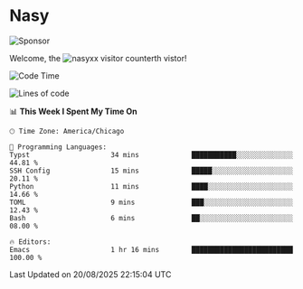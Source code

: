 # Nasy

<!--
<p align="center">
<img height="200" src="https://github-readme-stats.vercel.app/api?username=nasyxx&count_private=true&show_icons=true&theme=dracula&include_all_commits=true"/>
<img height="200" src="https://github-readme-stats.vercel.app/api/top-langs/?username=nasyxx&theme=dracula&hide=html,jupyter+notebook&count_private=true&show_icons=true"/>
</p>

  
----------------
-->

![Sponsor](https://img.shields.io/static/v1.svg?label=Sponsor&message=%E2%9D%A4&logo=GitHub&style=flat&color=pink)
 
Welcome, the ![nasyxx visitor counter](https://count.getloli.com/get/@nasyxx?theme=rule34)th vistor!
 
<!--START_SECTION:waka-->
![Code Time](http://img.shields.io/badge/Code%20Time-4%2C750%20hrs%2057%20mins-blue)

![Lines of code](https://img.shields.io/badge/From%20Hello%20World%20I%27ve%20Written-6.3%20million%20lines%20of%20code-blue)

📊 **This Week I Spent My Time On** 

```text
🕑︎ Time Zone: America/Chicago

💬 Programming Languages: 
Typst                    34 mins             ███████████░░░░░░░░░░░░░░   44.81 % 
SSH Config               15 mins             █████░░░░░░░░░░░░░░░░░░░░   20.11 % 
Python                   11 mins             ████░░░░░░░░░░░░░░░░░░░░░   14.66 % 
TOML                     9 mins              ███░░░░░░░░░░░░░░░░░░░░░░   12.43 % 
Bash                     6 mins              ██░░░░░░░░░░░░░░░░░░░░░░░   08.00 % 

🔥 Editors: 
Emacs                    1 hr 16 mins        █████████████████████████   100.00 % 
```


 Last Updated on 20/08/2025 22:15:04 UTC
<!--END_SECTION:waka-->

<!-- ![visitors](https://visitor-badge.laobi.icu/badge?page_id=nasyxx.nasyxx) -->

